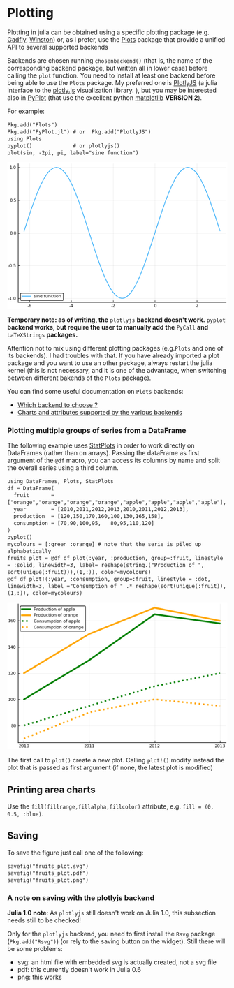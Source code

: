 # Plotting

Plotting in julia can be obtained using a specific plotting package \(e.g. [Gadfly](https://github.com/dcjones/Gadfly.jl), [Winston](https://github.com/nolta/Winston.jl)\) or, as I prefer, use the [Plots](https://github.com/JuliaPlots/Plots.jl) package that provide a unified API to several supported backends

Backends are chosen running `chosenbackend()` \(that is, the name of the corresponding backend package, but written all in lower case\) before calling the `plot` function. You need to install at least one backend before being able to use the `Plots` package. My preferred one is [PlotlyJS](https://github.com/sglyon/PlotlyJS.jl) \(a julia interface to the [plotly.js](https://plot.ly) visualization library. \), but you may be interested also in [PyPlot](https://github.com/JuliaPy/PyPlot.jl) \(that use the excellent python [matplotlib](http://matplotlib.org/api/pyplot_api.html) **VERSION 2**\).

For example:

```text
Pkg.add("Plots")
Pkg.add("PyPlot.jl") # or  Pkg.add("PlotlyJS")
using Plots
pyplot()             # or plotlyjs()
plot(sin, -2pi, pi, label="sine function")
```

![sine\_plot](../.gitbook/assets/sine_plot.png)

**Temporary note: as of writing, the** `plotlyjs` **backend doesn't work.** `pyplot` **backend works, but require the user to manually add the** `PyCall` **and** `LaTeXStrings` **packages.**

Attention not to mix using different plotting packages \(e.g.`Plots` and one of its backends\). I had troubles with that. If you have already imported a plot package and you want to use an other package, always restart the julia kernel \(this is not necessary, and it is one of the advantage, when switching between different bakends of the `Plots` package\).

You can find some useful documentation on `Plots` backends:

* [Which backend to choose ?](http://docs.juliaplots.org/latest/backends/)
* [Charts and attributes supported by the various backends](http://docs.juliaplots.org/latest/supported/)

### Plotting multiple groups of series from a DataFrame

The following example uses [StatPlots](https://github.com/JuliaPlots/StatPlots.jl) in order to work directly on DataFrames \(rather than on arrays\). Passing the dataFrame as first argument of the `@df` macro, you can access its columns by name and split the overall series using a third column.

```text
using DataFrames, Plots, StatPlots
df = DataFrame(
  fruit       = ["orange","orange","orange","orange","apple","apple","apple","apple"],
  year        = [2010,2011,2012,2013,2010,2011,2012,2013],
  production  = [120,150,170,160,100,130,165,158],
  consumption = [70,90,100,95,   80,95,110,120]
)
pyplot()
mycolours = [:green :orange] # note that the serie is piled up alphabetically
fruits_plot = @df df plot(:year, :production, group=:fruit, linestyle = :solid, linewidth=3, label= reshape(string.("Production of ", sort(unique(:fruit))),(1,:)), color=mycolours)
@df df plot!(:year, :consumption, group=:fruit, linestyle = :dot, linewidth=3, label ="Consumption of " .* reshape(sort(unique(:fruit)),(1,:)), color=mycolours)
```

![fruits\_plot](../.gitbook/assets/fruits_plot.png)

The first call to `plot()` create a new plot. Calling `plot!()` modify instead the plot that is passed as first argument \(if none, the latest plot is modified\)

## Printing area charts

Use the `fill(fillrange,fillalpha,fillcolor)` attribute, e.g. `fill = (0, 0.5, :blue)`.

## Saving

To save the figure just call one of the following:

```text
savefig("fruits_plot.svg")
savefig("fruits_plot.pdf")
savefig("fruits_plot.png")
```

### A note on saving with the plotlyjs backend

**Julia 1.0 note**: As `plotlyjs` still doesn't work on Julia 1.0, this subsection needs still to be checked!

Only for the `plotlyjs` backend, you need to first install the `Rsvg` package \(`Pkg.add("Rsvg")`\) \(or rely to the saving button on the widget\). Still there will be some problems:

* svg: an html file with embedded svg is actually created, not a svg file
* pdf: this currently doesn't work in Julia 0.6
* png: this works

